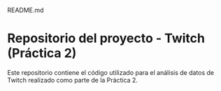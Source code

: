 README.md
# Repositorio del proyecto - Twitch (Práctica 2)

Este repositorio contiene el código utilizado para el análisis de datos de Twitch realizado como parte de la Práctica 2.

